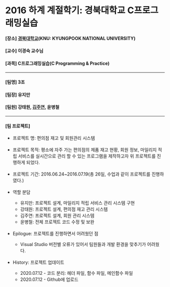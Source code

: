 # 2016 하계 계절학기: 경북대학교 C프로그래밍실습
<h4> [장소] <a href="https://www.knu.ac.kr">경북대학교</a>(KNU: KYUNGPOOK NATIONAL UNIVERSITY)</h4>
<h4> [교수] 이경숙 교수님</h4>
<h4> [과목] C프로그래밍실습(C Programming & Practice)</h4>
<hr>
<h4> [팀명] 3조</h4>
<h4> [팀장] 유지만</h4>
<h4> [팀원] 강태원, <a href="https://github.com/jysaa5">김주연</a>, 윤병철</h4>
<hr>
<h4> [팀 프로젝트]</h4>
<ul>
  <li>프로젝트 명: 편의점 재고 및 회원관리 시스템</li>
  <br>
  <li>프로젝트 목적: 평소에 자주 가는 편의점의 제품 재고 현황, 회원 정보, 마일리지 적립 서비스를 실시간으로 관리 할 수 있는 프로그램을 제작하고자 위 프로젝트를 진행하게 되었다.</li>
  <br>
  <li>프로젝트 기간: 2016.06.24~2016.07.19(총 26일, 수업과 같이 프로젝트를 진행하였다.)</li>
  <br>
  <li>역할 분담</li>
  <ul>
    <li>유지만: 프로젝트 설계, 마일리지 적립 서비스 관리 시스템 구현</li>
    <li>강태원: 프로젝트 설계, 편의점 재고 관리 시스템</li>
    <li>김주연: 프로젝트 설계, 회원 관리 시스템</li>
    <li>윤병철: 전체 프로젝트 코드 수정 및 보완</li>
  </ul>
  <br>
  <li>Epilogue: 프로젝트를 진행하면서 어려웠던 점</li>
  <ul>
    <li>Visual Studio 버전별 오류가 있어서 팀원들과 개발 환경을 맞추기가 어려웠다.</li>
  </ul>
  <br>
  <li>History: 프로젝트 업데이트</li>
  <ul>
    <li>2020.07.12 - 코드 분리: 헤더 파일, 함수 파일, 메인함수 파일</li>
    <li>2020.07.12 - Github에 업로드</li>
  </ul>
</ul>
